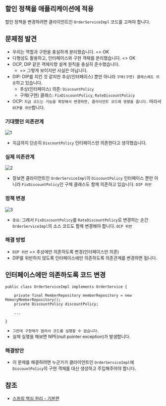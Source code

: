 ## 할인 정책을 애플리케이션에 적용
할인 정책을 변경하려면 클라이언트인 ```OrderServiceImpl``` 코드를 고쳐야 합니다.

## 문제점 발견
* 우리는 역할과 구현을 충실하게 분리했습니다. => OK
* 다형성도 활용하고, 인터페이스와 구현 객체를 분리했습니다. => OK
* OCP, DIP 같은 객체지향 설계 원칙을 충실히 준수했습니다.
  * => 그렇게 보이지만 사실은 아닙니다.
* DIP: DIP를 지킨 것 같지만 추상(인터페이스) 뿐만 아니라 ```구체(구현) 클래스에도 의존```하고 있습니다.
  * 추상(인터페이스) 의존: ```DiscountPolicy```
  * 구체(구현) 클래스: ```FixDiscountPolicy```, ```RateDiscountPolicy```
* OCP: ```지금 코드는 기능을 확장해서 변경하면, 클라이언트 코드에 영향을 줍니다.``` 따라서 ```OCP를 위반```합니다.

### 기대했던 의존관계
![1](https://raw.githubusercontent.com/smpark1020/tistory/master/Spring/%5B%EC%8A%A4%ED%94%84%EB%A7%81%20%ED%95%B5%EC%8B%AC%20%EC%9B%90%EB%A6%AC%20-%20%EA%B8%B0%EB%B3%B8%ED%8E%B8%5D%20%EC%83%88%EB%A1%9C%EC%9A%B4%20%ED%95%A0%EC%9D%B8%20%EC%A0%95%EC%B1%85%20%EC%A0%81%EC%9A%A9%EA%B3%BC%20%EB%AC%B8%EC%A0%9C%EC%A0%90/1.PNG)   
* 지금까지 단순히 ```DiscountPolicy``` 인터페이스만 의존한다고 생각했습니다.

### 실제 의존관계
![2](https://raw.githubusercontent.com/smpark1020/tistory/master/Spring/%5B%EC%8A%A4%ED%94%84%EB%A7%81%20%ED%95%B5%EC%8B%AC%20%EC%9B%90%EB%A6%AC%20-%20%EA%B8%B0%EB%B3%B8%ED%8E%B8%5D%20%EC%83%88%EB%A1%9C%EC%9A%B4%20%ED%95%A0%EC%9D%B8%20%EC%A0%95%EC%B1%85%20%EC%A0%81%EC%9A%A9%EA%B3%BC%20%EB%AC%B8%EC%A0%9C%EC%A0%90/2.PNG)   
* 잘보면 클라이언트인 ```OrderServiceImpl```이 ```DiscountPolicy``` 인터페이스 뿐만 아니라 ```FixDiscountPolicy```인 구체 클래스도 함께 의존하고 있습니다. ```DIP 위반```

### 정책 변경
![3](https://raw.githubusercontent.com/smpark1020/tistory/master/Spring/%5B%EC%8A%A4%ED%94%84%EB%A7%81%20%ED%95%B5%EC%8B%AC%20%EC%9B%90%EB%A6%AC%20-%20%EA%B8%B0%EB%B3%B8%ED%8E%B8%5D%20%EC%83%88%EB%A1%9C%EC%9A%B4%20%ED%95%A0%EC%9D%B8%20%EC%A0%95%EC%B1%85%20%EC%A0%81%EC%9A%A9%EA%B3%BC%20%EB%AC%B8%EC%A0%9C%EC%A0%90/3.PNG)   
* ```중요```: 그래서 ```FixDiscountPolicy```를 ```RateDiscountPolicy```로 변경하는 순간 ```OrderServiceImpl```의 소스 코드도 함께 변경해야 합니다. ```OCP 위반```

### 해결 방법
* ```DIP 위반``` => 추상에만 의존하도록 변경(인터페이스만 의존)
* DIP를 위반하지 않도록 인터페이스에만 의존하도록 의존관계를 변경하면 됩니다.

## 인터페이스에만 의존하도록 코드 변경
```
public class OrderServiceImpl implements OrderService {

    private final MemberRepository memberRepository = new MemoryMemberRepository();
    private DiscountPolicy discountPolicy;

    ...

}
```
* ```그런데 구현체가 없어서 코드를 실행할 수 없습니다.```
* 실제 실행을 해보면 NPE(null pointer exception)가 발생합니다.

### 해결방안
* 이 문제를 해결하려면 누군가가 클라이언트인 ```OrderServiceImpl```에 ```DiscountPolicy```의 구현 객체를 대신 생성하고 주입해주어야 합니다.

## 참조
* [스프링 핵심 원리 - 기본편](https://www.inflearn.com/course/%EC%8A%A4%ED%94%84%EB%A7%81-%ED%95%B5%EC%8B%AC-%EC%9B%90%EB%A6%AC-%EA%B8%B0%EB%B3%B8%ED%8E%B8/dashboard)